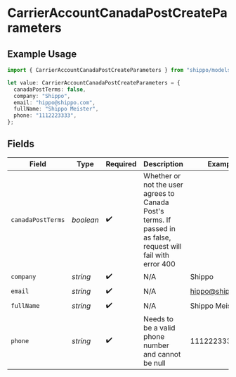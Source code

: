 # CarrierAccountCanadaPostCreateParameters

## Example Usage

```typescript
import { CarrierAccountCanadaPostCreateParameters } from "shippo/models/components";

let value: CarrierAccountCanadaPostCreateParameters = {
  canadaPostTerms: false,
  company: "Shippo",
  email: "hippo@shippo.com",
  fullName: "Shippo Meister",
  phone: "1112223333",
};
```

## Fields

| Field                                                                                                          | Type                                                                                                           | Required                                                                                                       | Description                                                                                                    | Example                                                                                                        |
| -------------------------------------------------------------------------------------------------------------- | -------------------------------------------------------------------------------------------------------------- | -------------------------------------------------------------------------------------------------------------- | -------------------------------------------------------------------------------------------------------------- | -------------------------------------------------------------------------------------------------------------- |
| `canadaPostTerms`                                                                                              | *boolean*                                                                                                      | :heavy_check_mark:                                                                                             | Whether or not the user agrees to Canada Post's terms. If passed in as false, request will fail with error 400 |                                                                                                                |
| `company`                                                                                                      | *string*                                                                                                       | :heavy_check_mark:                                                                                             | N/A                                                                                                            | Shippo                                                                                                         |
| `email`                                                                                                        | *string*                                                                                                       | :heavy_check_mark:                                                                                             | N/A                                                                                                            | hippo@shippo.com                                                                                               |
| `fullName`                                                                                                     | *string*                                                                                                       | :heavy_check_mark:                                                                                             | N/A                                                                                                            | Shippo Meister                                                                                                 |
| `phone`                                                                                                        | *string*                                                                                                       | :heavy_check_mark:                                                                                             | Needs to be a valid phone number and cannot be null                                                            | 1112223333                                                                                                     |